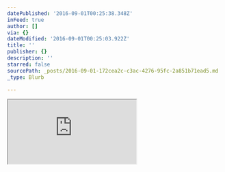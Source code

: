 ```yaml
---
datePublished: '2016-09-01T00:25:38.348Z'
inFeed: true
author: []
via: {}
dateModified: '2016-09-01T00:25:03.922Z'
title: ''
publisher: {}
description: ''
starred: false
sourcePath: _posts/2016-09-01-172cea2c-c3ac-4276-95fc-2a851b71ead5.md
_type: Blurb

---
```

<iframe src="https://the-grid.github.io/ed-userhtml/?g=eJyzKU4uyiwoUSguSrZVyigpKSi20tdPzywu0UvPLMkoTdJLzs_VTy9KLKssyC9PLdK3MDG0NDe01MsqVrKz0YdotgMAY7sYDQ" style=""></iframe>